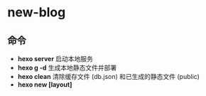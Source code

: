 # new-blog

## 命令

- **hexo server**  启动本地服务
- **hexo g -d**  生成本地静态文件并部署
- **hexo clean** 清除缓存文件 (db.json) 和已生成的静态文件 (public)
- **hexo new [layout] <title>** 指定文章的布局（layout），默认为 post，可以通过修改 _config.yml 中的 default_layout 参数来指定默认布局
- **hexo publish [layout] <title>** 通过 publish 命令将草稿移动到 source/_posts 文件夹

## layout参数

Hexo 有三种默认布局：post、page 和 draft

- post: source/_posts
- page: source
- draft: source/_drafts
